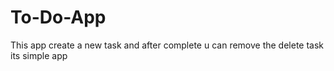# To-Do-App
This app create a new task and after complete u can remove the delete task its simple app

